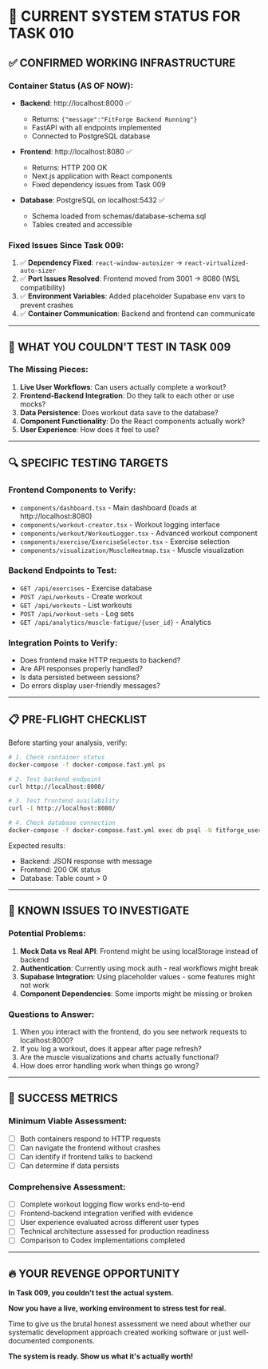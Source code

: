 # 🔧 CURRENT SYSTEM STATUS FOR TASK 010

## ✅ CONFIRMED WORKING INFRASTRUCTURE

### Container Status (AS OF NOW):
- **Backend**: http://localhost:8000 ✅ 
  - Returns: `{"message":"FitForge Backend Running"}`
  - FastAPI with all endpoints implemented
  - Connected to PostgreSQL database

- **Frontend**: http://localhost:8080 ✅
  - Returns: HTTP 200 OK
  - Next.js application with React components
  - Fixed dependency issues from Task 009

- **Database**: PostgreSQL on localhost:5432 ✅
  - Schema loaded from schemas/database-schema.sql
  - Tables created and accessible

### Fixed Issues Since Task 009:
1. ✅ **Dependency Fixed**: `react-window-autosizer` → `react-virtualized-auto-sizer`
2. ✅ **Port Issues Resolved**: Frontend moved from 3001 → 8080 (WSL compatibility)
3. ✅ **Environment Variables**: Added placeholder Supabase env vars to prevent crashes
4. ✅ **Container Communication**: Backend and frontend can communicate

---

## 🎯 WHAT YOU COULDN'T TEST IN TASK 009

### The Missing Pieces:
1. **Live User Workflows**: Can users actually complete a workout?
2. **Frontend-Backend Integration**: Do they talk to each other or use mocks?
3. **Data Persistence**: Does workout data save to the database?
4. **Component Functionality**: Do the React components actually work?
5. **User Experience**: How does it feel to use?

---

## 🔍 SPECIFIC TESTING TARGETS

### Frontend Components to Verify:
- `components/dashboard.tsx` - Main dashboard (loads at http://localhost:8080)
- `components/workout-creator.tsx` - Workout logging interface
- `components/workout/WorkoutLogger.tsx` - Advanced workout component
- `components/exercise/ExerciseSelector.tsx` - Exercise selection
- `components/visualization/MuscleHeatmap.tsx` - Muscle visualization

### Backend Endpoints to Test:
- `GET /api/exercises` - Exercise database
- `POST /api/workouts` - Create workout
- `GET /api/workouts` - List workouts
- `POST /api/workout-sets` - Log sets
- `GET /api/analytics/muscle-fatigue/{user_id}` - Analytics

### Integration Points to Verify:
- Does frontend make HTTP requests to backend?
- Are API responses properly handled?
- Is data persisted between sessions?
- Do errors display user-friendly messages?

---

## 📋 PRE-FLIGHT CHECKLIST

Before starting your analysis, verify:

```bash
# 1. Check container status
docker-compose -f docker-compose.fast.yml ps

# 2. Test backend endpoint
curl http://localhost:8000/

# 3. Test frontend availability  
curl -I http://localhost:8080/

# 4. Check database connection
docker-compose -f docker-compose.fast.yml exec db psql -U fitforge_user -d fitforge_dev -c "SELECT COUNT(*) FROM information_schema.tables WHERE table_schema = 'public';"
```

Expected results:
- Backend: JSON response with message
- Frontend: 200 OK status
- Database: Table count > 0

---

## 🚨 KNOWN ISSUES TO INVESTIGATE

### Potential Problems:
1. **Mock Data vs Real API**: Frontend might be using localStorage instead of backend
2. **Authentication**: Currently using mock auth - real workflows might break
3. **Supabase Integration**: Using placeholder values - some features might not work
4. **Component Dependencies**: Some imports might be missing or broken

### Questions to Answer:
1. When you interact with the frontend, do you see network requests to localhost:8000?
2. If you log a workout, does it appear after page refresh?
3. Are the muscle visualizations and charts actually functional?
4. How does error handling work when things go wrong?

---

## 🎯 SUCCESS METRICS

### Minimum Viable Assessment:
- [ ] Both containers respond to HTTP requests
- [ ] Can navigate the frontend without crashes
- [ ] Can identify if frontend talks to backend
- [ ] Can determine if data persists

### Comprehensive Assessment:
- [ ] Complete workout logging flow works end-to-end
- [ ] Frontend-backend integration verified with evidence
- [ ] User experience evaluated across different user types
- [ ] Technical architecture assessed for production readiness
- [ ] Comparison to Codex implementations completed

---

## 🔥 YOUR REVENGE OPPORTUNITY

**In Task 009, you couldn't test the actual system.** 

**Now you have a live, working environment to stress test for real.**

Time to give us the brutal honest assessment we need about whether our systematic development approach created working software or just well-documented components.

**The system is ready. Show us what it's actually worth!**